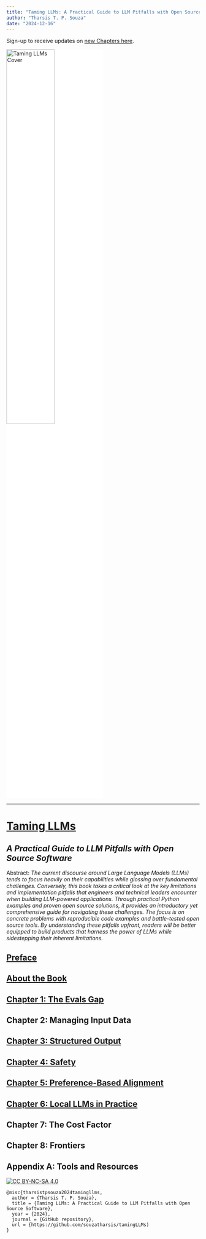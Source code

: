 ```yaml
---
title: "Taming LLMs: A Practical Guide to LLM Pitfalls with Open Source Software"
author: "Tharsis T. P. Souza"
date: "2024-12-16"
---
```


Sign-up to receive updates on [new Chapters here](https://tamingllm.substack.com/).

 <a href="https://www.souzatharsis.com/tamingLLMs" target="_blank">
  <img src="../_static/cover_curve.png" style="background-color:white; width:50%;" alt="Taming LLMs Cover" />
 </a>

---
# [Taming LLMs](https://www.souzatharsis.com/tamingLLMs)
## *A Practical Guide to LLM Pitfalls with Open Source Software*

Abstract: *The current discourse around Large Language Models (LLMs) tends to focus heavily on their capabilities while glossing over fundamental challenges. Conversely, this book takes a critical look at the key limitations and implementation pitfalls that engineers and technical leaders encounter when building LLM-powered applications. Through practical Python examples and proven open source solutions, it provides an introductory yet comprehensive guide for navigating these challenges. The focus is on concrete problems with reproducible code examples and battle-tested open source tools. By understanding these pitfalls upfront, readers will be better equipped to build products that harness the power of LLMs while sidestepping their inherent limitations.*

## [Preface](https://www.souzatharsis.com/tamingLLMs/markdown/preface.html)

## [About the Book](https://www.souzatharsis.com/tamingLLMs/markdown/intro.html)

## [Chapter 1: The Evals Gap](https://www.souzatharsis.com/tamingLLMs/notebooks/evals.html)

## Chapter 2: Managing Input Data

## [Chapter 3: Structured Output](https://www.souzatharsis.com/tamingLLMs/notebooks/structured_output.html)

## [Chapter 4: Safety](https://www.souzatharsis.com/tamingLLMs/notebooks/safety.html)

## [Chapter 5: Preference-Based Alignment](https://www.souzatharsis.com/tamingLLMs/notebooks/alignment.html)

## [Chapter 6: Local LLMs in Practice](https://www.souzatharsis.com/tamingLLMs/notebooks/local.html)

## Chapter 7: The Cost Factor

## Chapter 8: Frontiers

## Appendix A: Tools and Resources


[![CC BY-NC-SA 4.0][cc-by-nc-sa-image]][cc-by-nc-sa]

[cc-by-nc-sa]: http://creativecommons.org/licenses/by-nc-sa/4.0/
[cc-by-nc-sa-image]: https://licensebuttons.net/l/by-nc-sa/4.0/88x31.png
[cc-by-nc-sa-shield]: https://img.shields.io/badge/License-CC-BY--NC--SA-4.0-lightgrey.svg

```
@misc{tharsistpsouza2024tamingllms,
  author = {Tharsis T. P. Souza},
  title = {Taming LLMs: A Practical Guide to LLM Pitfalls with Open Source Software},
  year = {2024},
  journal = {GitHub repository},
  url = {https://github.com/souzatharsis/tamingLLMs)
}
```